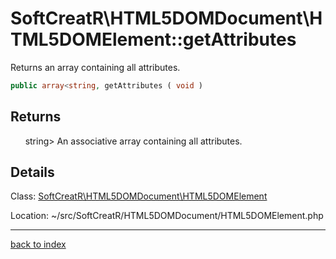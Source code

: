 # SoftCreatR\HTML5DOMDocument\HTML5DOMElement::getAttributes

Returns an array containing all attributes.

```php
public array<string, getAttributes ( void )
```

## Returns

&nbsp;&nbsp;&nbsp;&nbsp;&nbsp;&nbsp;string> An associative array containing all attributes.

## Details

Class: [SoftCreatR\HTML5DOMDocument\HTML5DOMElement](softcreatr.html5domdocument.html5domelement.class.md)

Location: ~/src/SoftCreatR/HTML5DOMDocument/HTML5DOMElement.php

---

[back to index](index.md)

